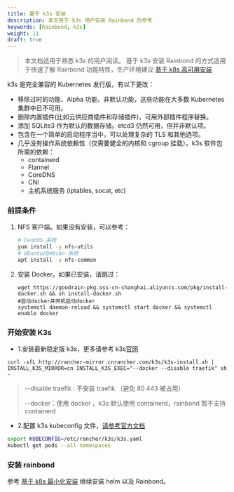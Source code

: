 ```yaml
---
title: 基于 k3s 安装
description: 本文用于 k3s 用户安装 Rainbond 的参考
keywords: [Rainbond, k3s]
weight: 11
draft: true
---
```


> 本文档适用于熟悉 k3s 的用户阅读。
> 基于 k3s 安装 Rainbond 的方式适用于快速了解 Rainbond 功能特性，生产环境建议 [基于 k8s 高可用安装](/docs/install/install-from-k8s/high-availability/)

k3s 是完全兼容的 Kubernetes 发行版，有以下更改：

- 移除过时的功能、Alpha 功能、非默认功能，这些功能在大多数 Kubernetes 集群中已不可用。
- 删除内置插件(比如云供应商插件和存储插件)，可用外部插件程序替换。
- 添加 SQLite3 作为默认的数据存储。etcd3 仍然可用，但并非默认项。
- 包含在一个简单的启动程序当中，可以处理复杂的 TLS 和其他选项。
- 几乎没有操作系统依赖性（仅需要健全的内核和 cgroup 挂载）。k3s 软件包所需的依赖：
  - containerd
  - Flannel
  - CoreDNS
  - CNI
  - 主机系统服务 (iptables, socat, etc)

### 前提条件

1. NFS 客户端。如果没有安装，可以参考：

   ```bash
   # CentOS 系统
   yum install -y nfs-utils
   # Ubuntu/Debian 系统
   apt install -y nfs-common
   ```

2. 安装 Docker。如果已安装，请跳过：

   ```shell
   wget https://goodrain-pkg.oss-cn-shanghai.aliyuncs.com/pkg/install-docker.sh && sh install-docker.sh
   #启动docker并开机启动docker
   systemctl daemon-reload && systemctl start docker && systemctl enable docker

   ```

### 开始安装 K3s

- 1.安装最新稳定版 k3s，更多请参考 k3s[官网](www.rancher.com)

```shell
curl -sfL http://rancher-mirror.cnrancher.com/k3s/k3s-install.sh | INSTALL_K3S_MIRROR=cn INSTALL_K3S_EXEC="--docker --disable traefik" sh -
```

> --disable traefik : 不安装 traefik （避免 80 443 被占用）
>
> --docker：使用 docker ，k3s 默认使用 containerd，rainbond 暂不支持 containerd

- 2.配置 k3s kubeconfig 文件，[请参考官方文档](https://docs.rancher.cn/docs/k3s/cluster-access/_index)

```bash
export KUBECONFIG=/etc/rancher/k3s/k3s.yaml
kubectl get pods --all-namespaces
```

### 安装 rainbond

参考 [基于 k8s 最小化安装](/docs/install/install-from-k8s/minimal-install/) 继续安装 helm 以及 Rainbond。
